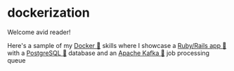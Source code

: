 # dockerization

Welcome avid reader!

Here's a sample of my [Docker :whale:](https://www.docker.com/) skills where I showcase a [Ruby/Rails app :train:](https://rubyonrails.org/) with a [PostgreSQL :elephant:](https://www.postgresql.org/) database and an [Apache Kafka :ant:](https://kafka.apache.org/) job processing queue
